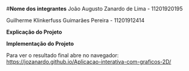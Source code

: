 #**Nome dos integrantes**
João Augusto Zanardo de Lima - 11201920195

Guilherme Klinkerfuss Guimarães Pereira - 11201912414

**Explicação do Projeto**

**Implementação do Projeto**

Para ver o resultado final abre no navegador:
https://jozanardo.github.io/Aplicacao-interativa-com-graficos-2D/
